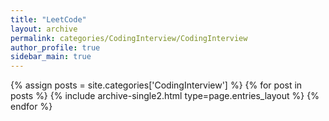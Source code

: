 ```yaml
---
title: "LeetCode"
layout: archive
permalink: categories/CodingInterview/CodingInterview
author_profile: true
sidebar_main: true
---
```



{% assign posts = site.categories['CodingInterview'] %}
{% for post in posts %} {% include archive-single2.html type=page.entries_layout %} {% endfor %}